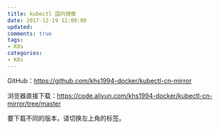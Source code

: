```yaml
---
title: kubectl 国内镜像
date: 2017-12-19 12:00:00
updated:
comments: true
tags:
- K8s
categories:
- K8s
---
```


GitHub：https://github.com/khs1994-docker/kubectl-cn-mirror

浏览器直接下载：https://code.aliyun.com/khs1994-docker/kubectl-cn-mirror/tree/master

要下载不同的版本，请切换左上角的标签。

<!--more-->

